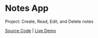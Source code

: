 # Notes App

Project: Create, Read, Edit, and Delete notes

[Source Code](./README.md) | [Live Demo](https://josephgattuso.github.io/js-projects/notes-ap/index)
